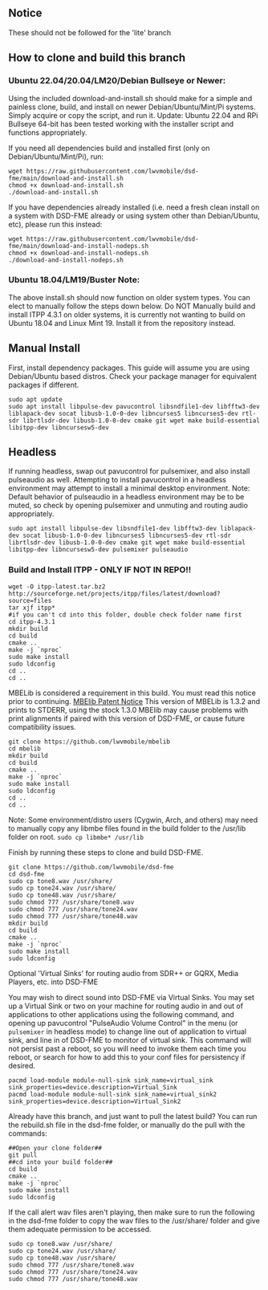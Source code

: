 ## Notice

These should not be followed for the 'lite' branch

## How to clone and build this branch

### Ubuntu 22.04/20.04/LM20/Debian Bullseye or Newer:

Using the included download-and-install.sh should make for a simple and painless clone, build, and install on newer Debian/Ubuntu/Mint/Pi systems. Simply acquire or copy the script, and run it. Update: Ubuntu 22.04 and RPi Bullseye 64-bit has been tested working with the installer script and functions appropriately.

If you need all dependencies build and installed first (only on Debian/Ubuntu/Mint/Pi), run:

```
wget https://raw.githubusercontent.com/lwvmobile/dsd-fme/main/download-and-install.sh
chmod +x download-and-install.sh
./download-and-install.sh
```

If you have dependencies already installed (i.e. need a fresh clean install on a system with DSD-FME already or using system other than Debian/Ubuntu, etc), please run this instead:

```
wget https://raw.githubusercontent.com/lwvmobile/dsd-fme/main/download-and-install-nodeps.sh
chmod +x download-and-install-nodeps.sh
./download-and-install-nodeps.sh
```

### Ubuntu 18.04/LM19/Buster Note:
The above install.sh should now function on older system types. You can elect to manually follow the steps down below. Do NOT Manually build and install ITPP 4.3.1 on older systems, it is currently not wanting to build on Ubuntu 18.04 and Linux Mint 19. Install it from the repository instead.

## Manual Install

First, install dependency packages. This guide will assume you are using Debian/Ubuntu based distros. Check your package manager for equivalent packages if different.

```
sudo apt update
sudo apt install libpulse-dev pavucontrol libsndfile1-dev libfftw3-dev liblapack-dev socat libusb-1.0-0-dev libncurses5 libncurses5-dev rtl-sdr librtlsdr-dev libusb-1.0-0-dev cmake git wget make build-essential libitpp-dev libncursesw5-dev
```
## Headless

If running headless, swap out pavucontrol for pulsemixer, and also install pulseaudio as well. Attempting to install pavucontrol in a headless environment may attempt to install a minimal desktop environment. Note: Default behavior of pulseaudio in a headless environment may be to be muted, so check by opening pulsemixer and unmuting and routing audio appropriately.

```
sudo apt install libpulse-dev libsndfile1-dev libfftw3-dev liblapack-dev socat libusb-1.0-0-dev libncurses5 libncurses5-dev rtl-sdr librtlsdr-dev libusb-1.0-0-dev cmake git wget make build-essential libitpp-dev libncursesw5-dev pulsemixer pulseaudio
```

### Build and Install ITPP - ONLY IF NOT IN REPO!!

```
wget -O itpp-latest.tar.bz2 http://sourceforge.net/projects/itpp/files/latest/download?source=files
tar xjf itpp*
#if you can't cd into this folder, double check folder name first
cd itpp-4.3.1
mkdir build
cd build
cmake ..
make -j `nproc`
sudo make install
sudo ldconfig
cd ..
cd ..
```

MBELib is considered a requirement in this build. You must read this notice prior to continuing. [MBElib Patent Notice](https://github.com/lwvmobile/mbelib#readme "MBElib Patent Notice") This version of MBELib is 1.3.2 and prints to STDERR, using the stock 1.3.0 MBElib may cause problems with print alignments if paired with this version of DSD-FME, or cause future compatibility issues.

```
git clone https://github.com/lwvmobile/mbelib
cd mbelib
mkdir build
cd build
cmake ..
make -j `nproc`
sudo make install
sudo ldconfig
cd ..
cd ..
```

Note: Some environment/distro users (Cygwin, Arch, and others) may need to manually copy any libmbe files found in the build folder to the /usr/lib folder on root.
`sudo cp libmbe* /usr/lib`

Finish by running these steps to clone and build DSD-FME.

```
git clone https://github.com/lwvmobile/dsd-fme
cd dsd-fme
sudo cp tone8.wav /usr/share/
sudo cp tone24.wav /usr/share/
sudo cp tone48.wav /usr/share/
sudo chmod 777 /usr/share/tone8.wav
sudo chmod 777 /usr/share/tone24.wav
sudo chmod 777 /usr/share/tone48.wav
mkdir build
cd build
cmake ..
make -j `nproc`
sudo make install
sudo ldconfig

```
Optional 'Virtual Sinks' for routing audio from SDR++ or GQRX, Media Players, etc. into DSD-FME

You may wish to direct sound into DSD-FME via Virtual Sinks. You may set up a Virtual Sink or two on your machine for routing audio in and out of applications to other applications using the following command, and opening up pavucontrol "PulseAudio Volume Control" in the menu (or `pulsemixer` in headless mode) to change line out of application to virtual sink, and line in of DSD-FME to monitor of virtual sink. This command will not persist past a reboot, so you will need to invoke them each time you reboot, or search for how to add this to your conf files for persistency if desired.

```
pacmd load-module module-null-sink sink_name=virtual_sink  sink_properties=device.description=Virtual_Sink
pacmd load-module module-null-sink sink_name=virtual_sink2  sink_properties=device.description=Virtual_Sink2
```

Already have this branch, and just want to pull the latest build? You can run the rebuild.sh file in the dsd-fme folder, or manually do the pull with the commands:

```
##Open your clone folder##
git pull
##cd into your build folder##
cd build
cmake ..
make -j `nproc`
sudo make install
sudo ldconfig
```

If the call alert wav files aren't playing, then make sure to run the following in the dsd-fme folder to copy the wav files to the /usr/share/ folder and give them adequate permission to be accessed.

```
sudo cp tone8.wav /usr/share/
sudo cp tone24.wav /usr/share/
sudo cp tone48.wav /usr/share/
sudo chmod 777 /usr/share/tone8.wav
sudo chmod 777 /usr/share/tone24.wav
sudo chmod 777 /usr/share/tone48.wav
```